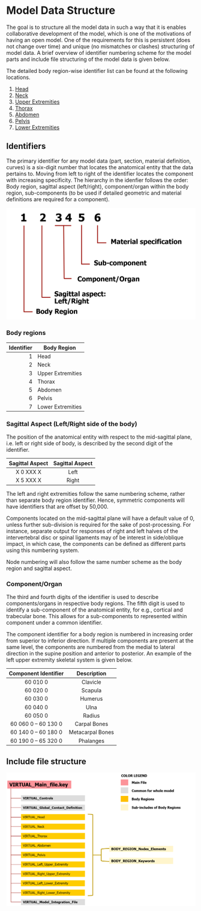 # Model Data Structure

The goal is to structure all the model data in such a way that it is enables
collaborative development of the model, which is one of the motivations of having
an open model.
One of the requirements for this is persistent (does not change over time) and
unique (no mismatches or clashes) structuring of model data.
A brief overview of identifier numbering scheme for the model parts and include
file structuring of the model data is given below.

The detailed body region-wise identifier list can be found at the following locations.

1. [Head](1-Head.md)
2. [Neck](2-Neck.md)
3. [Upper Extremities](3-Upper-Extremities.md)
4. [Thorax](4-Thorax.md)
5. [Abdomen](5-Abdomen.md)
6. [Pelvis](6-Pelvis.md)
6. [Lower Extremities](7-Lower-Extremities.md)



## Identifiers

The primary identifier for any model data (part, section, material definition,
  curves) is a six-digit number that locates the anatomical entity that the
  data pertains to. Moving from left to right of the identifier locates the component with increasing specificity. The hierarchy in the idenfier follows the order: Body region, sagittal aspect (left/right), component/organ within the body region, sub-components (to be used if detailed geometric and material definitions are required for a component).

![Model Data Identifiers](images/data-identifier.png)

### Body regions

| **Identifier** | **Body Region**       |
|-----------:|-------------------|
| 1          | Head              |
| 2          | Neck              |
| 3          | Upper Extremities |
| 4          | Thorax            |
| 5          | Abdomen           |
| 6          | Pelvis            |
| 7          | Lower Extremities |

### Sagittal Aspect (Left/Right side of the body)

The position of the anatomical entity with respect to the mid-sagittal plane, i.e. left or right side of body, is described by the second digit of the identifier.

**Sagittal Aspect**|**Sagittal Aspect**
:-----:|:-----:
X 0 XXX X |Left
X 5 XXX X |Right



The left and right extremities follow the same numbering scheme, rather than separate body region identifier. Hence, symmetric components will have identifiers that are offset by 50,000.

Components located on the mid-sagittal plane will have a default value of 0, unless further sub-division is required for the sake of post-processing. For instance, separate output for responses of right and left halves of the intervertebral disc or spinal ligaments may of be interest in side/oblique impact, in which case, the components can be defined as different parts using this numbering system.

Node numbering will also follow the same number scheme as the body region and sagittal aspect.


### Component/Organ

The third and fourth digits of the identifier is used to describe components/organs in respective body regions. The fifth digit is used to identify a sub-component of the anatomical entity, for e.g., cortical and trabecular bone. This allows for a sub-components to represented within component under a common identifier.

The component identifier for a body region is numbered in increasing order from superior to inferior direction. If multiple components are present at the same level, the components are numbered from the medial to lateral direction in the supine position and anterior to posterior.
An example of the left upper extremity skeletal system is given below.


**Component Identifier**|**Description**
:-----:|:-----:
60 010 0 | Clavicle
60 020 0 | Scapula
60 030 0|Humerus
60 040 0|Ulna
60 050 0|Radius
60 060 0 – 60 130 0|Carpal Bones
60 140 0 – 60 180 0|Metacarpal Bones
60 190 0 – 65 320 0|Phalanges

## Include file structure

![Include File Structure](images/include-file-structure.png)
